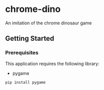 # chrome-dino
An imitation of the chrome dinosaur game

## Getting Started
### Prerequisites
This application requires the following library:

* pygame
```
pip install pygame
```
